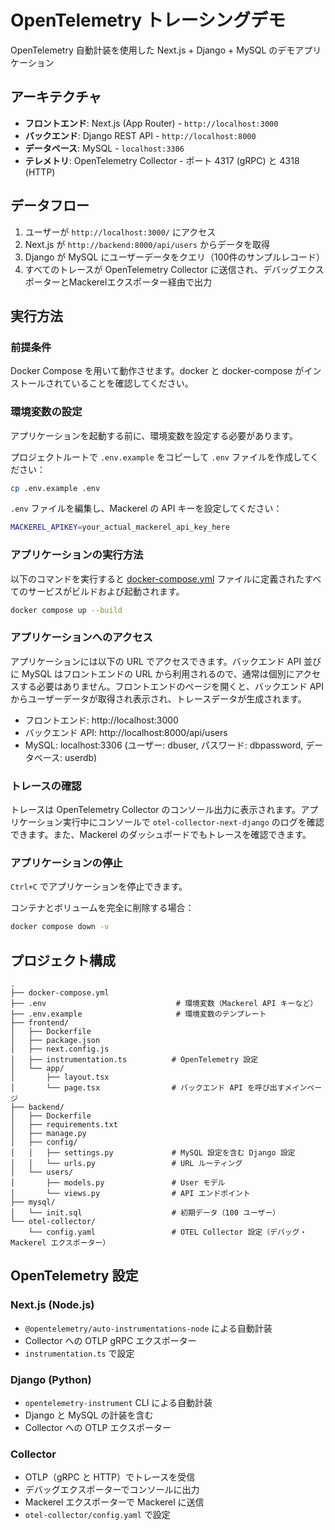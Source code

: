 # OpenTelemetry トレーシングデモ

OpenTelemetry 自動計装を使用した Next.js + Django + MySQL のデモアプリケーション

## アーキテクチャ

- **フロントエンド**: Next.js (App Router) - `http://localhost:3000`
- **バックエンド**: Django REST API - `http://localhost:8000`
- **データベース**: MySQL - `localhost:3306`
- **テレメトリ**: OpenTelemetry Collector - ポート 4317 (gRPC) と 4318 (HTTP)

## データフロー

1. ユーザーが `http://localhost:3000/` にアクセス
2. Next.js が `http://backend:8000/api/users` からデータを取得
3. Django が MySQL にユーザーデータをクエリ（100件のサンプルレコード）
4. すべてのトレースが OpenTelemetry Collector に送信され、デバッグエクスポーターとMackerelエクスポーター経由で出力

## 実行方法

### 前提条件

Docker Compose を用いて動作させます。docker と docker-compose がインストールされていることを確認してください。

### 環境変数の設定

アプリケーションを起動する前に、環境変数を設定する必要があります。

プロジェクトルートで `.env.example` をコピーして `.env` ファイルを作成してください：

```bash
cp .env.example .env
```

`.env` ファイルを編集し、Mackerel の API キーを設定してください：

```bash
MACKEREL_APIKEY=your_actual_mackerel_api_key_here
```

### アプリケーションの実行方法

以下のコマンドを実行すると [docker-compose.yml](docker-compose.yml) ファイルに定義されたすべてのサービスがビルドおよび起動されます。

```bash
docker compose up --build
```

### アプリケーションへのアクセス

アプリケーションには以下の URL でアクセスできます。バックエンド API 並びに MySQL はフロントエンドの URL から利用されるので、通常は個別にアクセスする必要はありません。フロントエンドのページを開くと、バックエンド API からユーザーデータが取得され表示され、トレースデータが生成されます。

- フロントエンド: http://localhost:3000
- バックエンド API: http://localhost:8000/api/users
- MySQL: localhost:3306 (ユーザー: dbuser, パスワード: dbpassword, データベース: userdb)

### トレースの確認

トレースは OpenTelemetry Collector のコンソール出力に表示されます。アプリケーション実行中にコンソールで `otel-collector-next-django` のログを確認できます。また、Mackerel のダッシュボードでもトレースを確認できます。

### アプリケーションの停止

`Ctrl+C` でアプリケーションを停止できます。

コンテナとボリュームを完全に削除する場合：

```bash
docker compose down -v
```

## プロジェクト構成

```
.
├── docker-compose.yml
├── .env                             # 環境変数（Mackerel API キーなど）
├── .env.example                     # 環境変数のテンプレート
├── frontend/
│   ├── Dockerfile
│   ├── package.json
│   ├── next.config.js
│   ├── instrumentation.ts          # OpenTelemetry 設定
│   └── app/
│       ├── layout.tsx
│       └── page.tsx                # バックエンド API を呼び出すメインページ
├── backend/
│   ├── Dockerfile
│   ├── requirements.txt
│   ├── manage.py
│   ├── config/
│   │   ├── settings.py             # MySQL 設定を含む Django 設定
│   │   └── urls.py                 # URL ルーティング
│   └── users/
│       ├── models.py               # User モデル
│       └── views.py                # API エンドポイント
├── mysql/
│   └── init.sql                    # 初期データ（100 ユーザー）
└── otel-collector/
    └── config.yaml                 # OTEL Collector 設定（デバッグ・Mackerel エクスポーター）
```

## OpenTelemetry 設定

### Next.js (Node.js)

- `@opentelemetry/auto-instrumentations-node` による自動計装
- Collector への OTLP gRPC エクスポーター
- `instrumentation.ts` で設定

### Django (Python)

- `opentelemetry-instrument` CLI による自動計装
- Django と MySQL の計装を含む
- Collector への OTLP エクスポーター

### Collector

- OTLP（gRPC と HTTP）でトレースを受信
- デバッグエクスポーターでコンソールに出力
- Mackerel エクスポーターで Mackerel に送信
- `otel-collector/config.yaml` で設定
